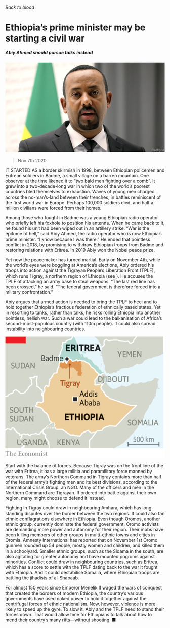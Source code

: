 ###### Back to blood

# Ethiopia’s prime minister may be starting a civil war 

##### Abiy Ahmed should pursue talks instead 

![image](images/20201107_ldp501.jpg) 

> Nov 7th 2020 

IT STARTED AS a border skirmish in 1998, between Ethiopian policemen and Eritrean soldiers in Badme, a small village on a barren mountain. One observer at the time likened it to “two bald men fighting over a comb”. It grew into a two-decade-long war in which two of the world’s poorest countries bled themselves to exhaustion. Waves of young men charged across the no-man’s-land between their trenches, in battles reminiscent of the first world war in Europe. Perhaps 100,000 soldiers died, and half a million civilians were forced from their homes.

Among those who fought in Badme was a young Ethiopian radio operator who briefly left his foxhole to position his antenna. When he came back to it, he found his unit had been wiped out in an artillery strike. “War is the epitome of hell,” said Abiy Ahmed, the radio operator who is now Ethiopia’s prime minister. “I know because I was there.” He ended that pointless conflict in 2018, by promising to withdraw Ethiopian troops from Badme and restoring relations with Eritrea. In 2019 Abiy won the Nobel peace prize.


Yet now the peacemaker has turned martial. Early on November 4th, while the world’s eyes were boggling at America’s elections, Abiy ordered his troops into action against the Tigrayan People’s Liberation Front (TPLF), which runs Tigray, a northern region of Ethiopia (see ). He accuses the TPLF of attacking an army base to steal weapons. “The last red line has been crossed,” he said. “The federal government is therefore forced into a military confrontation.”

Abiy argues that armed action is needed to bring the TPLF to heel and to hold together Ethiopia’s fractious federation of ethnically based states. Yet in resorting to tanks, rather than talks, he risks rolling Ethiopia into another pointless, hellish war. Such a war could lead to the balkanisation of Africa’s second-most-populous country (with 110m people). It could also spread instability into neighbouring countries.

![image](images/20201107_LDM913.png) 


Start with the balance of forces. Because Tigray was on the front line of the war with Eritrea, it has a large militia and paramilitary force manned by veterans. The army’s Northern Command in Tigray contains more than half of the federal army’s fighting men and its best divisions, according to the International Crisis Group, an NGO. Many of the officers and men in the Northern Command are Tigrayan. If ordered into battle against their own region, many might choose to defend it instead.

Fighting in Tigray could draw in neighbouring Amhara, which has long-standing disputes over the border between the two regions. It could also fan ethnic conflagrations elsewhere in Ethiopia. Even though Oromos, another ethnic group, currently dominate the federal government, Oromo activists are demanding more power and autonomy for their region. Their mobs have been killing members of other groups in multi-ethnic towns and cities in Oromia. Amnesty International has reported that on November 1st Oromo gunmen rounded up 54 people, mostly women and children, and killed them in a schoolyard. Smaller ethnic groups, such as the Sidama in the south, are also agitating for greater autonomy and have mounted pogroms against minorities. Conflict could draw in neighbouring countries, such as Eritrea, which has a score to settle with the TPLF dating back to the war it fought with Ethiopia. And it could destabilise Somalia, where Ethiopian troops are battling the jihadists of al-Shabaab.

For almost 150 years since Emperor Menelik II waged the wars of conquest that created the borders of modern Ethiopia, the country’s various governments have used naked power to hold it together against the centrifugal forces of ethnic nationalism. Now, however, violence is more likely to speed up the gyre. To slow it, Abiy and the TPLF need to stand their forces down. That would allow time for Ethiopians to talk about how to mend their country’s many rifts—without shooting. ■

